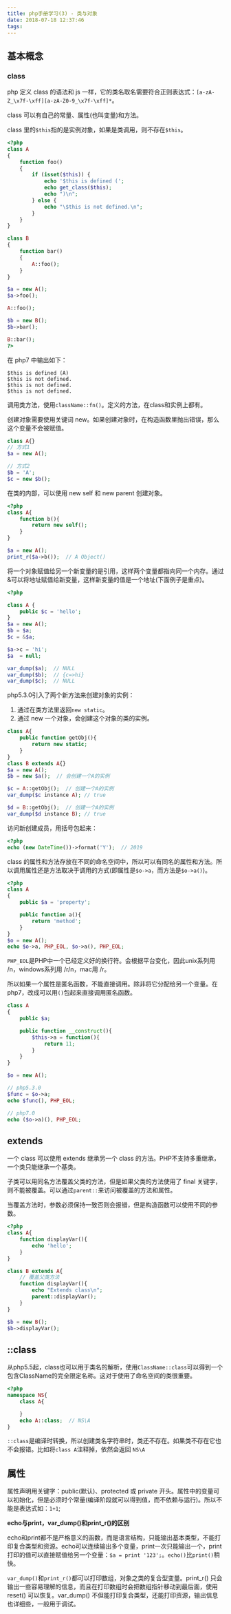 ```yaml
---
title: php手册学习(3) - 类与对象
date: 2018-07-18 12:37:46
tags:
---
```


## 基本概念

### class

php 定义 class 的语法和 js 一样，它的类名取名需要符合正则表达式：`[a-zA-Z_\x7f-\xff][a-zA-Z0-9_\x7f-\xff]*`。

class 可以有自己的常量、属性(也叫变量)和方法。

class 里的`$this`指的是实例对象，如果是类调用，则不存在`$this`。

```php
<?php
class A
{
    function foo()
    {
        if (isset($this)) {
            echo '$this is defined (';
            echo get_class($this);
            echo ")\n";
        } else {
            echo "\$this is not defined.\n";
        }
    }
}

class B
{
    function bar()
    {
        A::foo();
    }
}

$a = new A();
$a->foo();

A::foo();

$b = new B();
$b->bar();

B::bar();
?>
```

在 php7 中输出如下：

```
$this is defined (A)
$this is not defined.
$this is not defined.
$this is not defined.
```

调用类方法，使用`className::fn()`。定义的方法，在class和实例上都有。

创建对象需要使用关键词 new。如果创建对象时，在构造函数里抛出错误，那么这个变量不会被赋值。

```php
class A{}
// 方式1
$a = new A();

// 方式2 
$b = 'A';
$c = new $b();
```

在类的内部，可以使用 new self 和 new parent 创建对象。

```php
<?php
class A{
    function b(){
        return new self();
    }
}

$a = new A();
print_r($a->b());  // A Object()
```

将一个对象赋值给另一个新变量的是引用，这样两个变量都指向同一个内存。通过&可以将地址赋值给新变量，这样新变量的值是一个地址(下面例子是重点)。

```php
<?php

class A {
    public $c = 'hello';
}
$a = new A();
$b = $a;
$c = &$a;

$a->c = 'hi';
$a  = null;

var_dump($a);  // NULL
var_dump($b);  // {c=>hi}
var_dump($c);  // NULL
```

php5.3.0引入了两个新方法来创建对象的实例：
1. 通过在类方法里返回`new static`。
2. 通过 new 一个对象，会创建这个对象的类的实例。

```php
class A{
    public function getObj(){
        return new static;
    }
}
class B extends A{}
$a = new A();
$b = new $a();  // 会创建一个A的实例

$c = A::getObj();  // 创建一个A的实例
var_dump($c instance A); // true

$d = B::getObj();  // 创建一个A的实例
var_dump($d instance B); // true
```

访问新创建成员，用括号包起来：

```php
<?php
echo (new DateTime())->format('Y');  // 2019
```

class 的属性和方法存放在不同的命名空间中，所以可以有同名的属性和方法。所以调用属性还是方法取决于调用的方式(即属性是`$o->a`，而方法是`$o->a()`)。

```php
<?php
class A
{
    public $a = 'property';

    public function a(){
        return 'method';
    }
}
$o = new A();
echo $o->a, PHP_EOL, $o->a(), PHP_EOL;
```

`PHP_EOL`是PHP中一个已经定义好的换行符。会根据平台变化，因此unix系列用 /n，windows系列用 /r/n，mac用 /r。

所以如果一个属性是匿名函数，不能直接调用。除非将它分配给另一个变量。在php7，改成可以用`()`包起来直接调用匿名函数。

```php
class A
{
    public $a;

    public function __construct(){
        $this->a = function(){
            return 11;
        }
    }
}

$o = new A();

// php5.3.0
$func = $o->a;
echo $func(), PHP_EOL;

// php7.0
echo ($o->a)(), PHP_EOL;
```

## extends

一个 class 可以使用 extends 继承另一个 class 的方法。PHP不支持多重继承，一个类只能继承一个基类。

子类可以用同名方法覆盖父类的方法，但是如果父类的方法使用了 final 关键字，则不能被覆盖。可以通过`parent::`来访问被覆盖的方法和属性。

当覆盖方法时，参数必须保持一致否则会报错，但是构造函数可以使用不同的参数。

```php
<?php
class A{
    function displayVar(){
        echo 'hello';
    }
}

class B extends A{
    // 覆盖父类方法
    function displayVar(){
        echo "Extends class\n";
        parent::displayVar();
    }
}

$b = new B();
$b->displayVar();
```

## ::class

从php5.5起，class也可以用于类名的解析，使用`ClassName::class`可以得到一个包含ClassName的完全限定名称。这对于使用了命名空间的类很重要。

```php
<?php
namespace NS{
    class A{

    }
    echo A::class;  // NS\A
}
```

`::class`是编译时转换，所以创建类名字符串时，类还不存在。如果类不存在它也不会报错。比如将`class A`注释掉，依然会返回 `NS\A`

## 属性

属性声明用关键字：public(默认)、protected 或 private 开头。属性中的变量可以初始化，但是必须时个常量(编译阶段就可以得到值，而不依赖与运行)。所以不能是表达式如：`1+1`;








**echo与print，var_dump()和print_r()的区别**

echo和print都不是严格意义的函数，而是语言结构，只能输出基本类型，不能打印复合类型和资源。echo可以连续输出多个变量，print一次只能输出一个，print打印的值可以直接赋值给另一个变量：`$a = print '123';`。`echo()`比`print()`稍快。

`var_dump()`和`print_r()`都可以打印数组，对象之类的复合型变量。print_r() 只会输出一些容易理解的信息，而且在打印数组时会把数组指针移动到最后面，使用reset() 可以恢复。var_dump() 不但能打印复合类型，还能打印资源，输出信息也详细些，一般用于调试。


